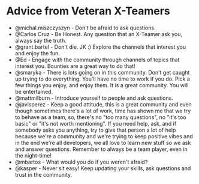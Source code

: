 # Advice from Veteran X-Teamers

* @michal.miszczyszyn - Don't be afraid to ask questions.
* @Carlos Cruz - Be Honest. Any question that an X-Teamer ask you, always say the truth.
* @grant.bartel - Don't die. JK :) Explore the channels that interest you and enjoy the fun.
* @Ed - Engage with the community through channels of topics that interest you. Bounties are a great way to do that!
* @smaryka - There is lots going on in this community. Don't get caught up trying to do everything. You'll have no time to work if you do. Pick a few things you enjoy, and enjoy them. It is a great community. You will be entertained.
* @mattmilburn - Introduce yourself to people and ask questions.
* @javisperez - Keep a good attitude, this is a great community and even though sometimes there's a lot of work, time has shown me that we try to behave as a team, so, there's no "too many questions", no "it's too basic" or "it's not worth mentioning". If you need help, ask, and if somebody asks you anything, try to give that person a lot of help because we're a community and we're trying to keep positive vibes and in the end we're all developers, we all love to learn new stuff so we ask and answer questions. Remember to always be a team player, even in the night-time!
* @mbartos - What would you do if you weren't afraid?
* @kasper - Never sit easy! Keep updating your skills, ask questions and trust in the community.